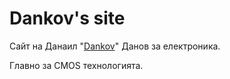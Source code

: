 # Dankov's site

Сайт на Данаил "[Dankov](dank0v.github.io)" Данов за електроника.

Главно за CMOS технологията.
